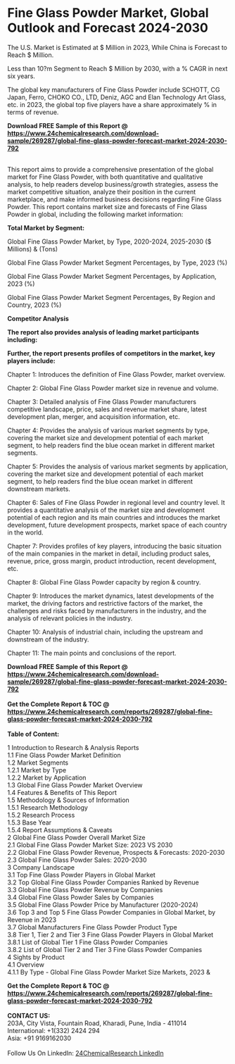 <h1>Fine Glass Powder Market, Global Outlook and Forecast 2024-2030</h1><p>
The U.S. Market is Estimated at $ Million in 2023, While China is Forecast to Reach $ Million.</p><p>
Less than 10?m Segment to Reach $ Million by 2030, with a % CAGR in next six years.</p><p>
The global key manufacturers of Fine Glass Powder include SCHOTT, CG Japan, Ferro, CHOKO CO., LTD, Deniz, AGC and Elan Technology Art Glass, etc. in 2023, the global top five players have a share approximately % in terms of revenue.</p><div><b>Download FREE Sample of this Report @ 
            <a href="https://www.24chemicalresearch.com/download-sample/269287/global-fine-glass-powder-forecast-market-2024-2030-792">
            https://www.24chemicalresearch.com/download-sample/269287/global-fine-glass-powder-forecast-market-2024-2030-792</a></b></div><br><p>
This report aims to provide a comprehensive presentation of the global market for Fine Glass Powder, with both quantitative and qualitative analysis, to help readers develop business/growth strategies, assess the market competitive situation, analyze their position in the current marketplace, and make informed business decisions regarding Fine Glass Powder. This report contains market size and forecasts of Fine Glass Powder in global, including the following market information:
</p><p>
<strong>Total Market by Segment:</strong></p><p>
Global Fine Glass Powder Market, by Type, 2020-2024, 2025-2030 ($ Millions) &amp; (Tons)</p><p>
Global Fine Glass Powder Market Segment Percentages, by Type, 2023 (%)</p><p>
</p><p>
Global Fine Glass Powder Market Segment Percentages, by Application, 2023 (%)</p><p>
</p><p>
Global Fine Glass Powder Market Segment Percentages, By Region and Country, 2023 (%)</p><p>
</p><p>
<strong>Competitor Analysis</strong></p><p>
<strong>The report also provides analysis of leading market participants including:</strong></p><p>
</p><p>
<strong>Further, the report presents profiles of competitors in the market, key players include:</strong></p><p>
</p><p>
Chapter 1: Introduces the definition of Fine Glass Powder, market overview.</p><p>
Chapter 2: Global Fine Glass Powder market size in revenue and volume.</p><p>
Chapter 3: Detailed analysis of Fine Glass Powder manufacturers competitive landscape, price, sales and revenue market share, latest development plan, merger, and acquisition information, etc.</p><p>
Chapter 4: Provides the analysis of various market segments by type, covering the market size and development potential of each market segment, to help readers find the blue ocean market in different market segments.</p><p>
Chapter 5: Provides the analysis of various market segments by application, covering the market size and development potential of each market segment, to help readers find the blue ocean market in different downstream markets.</p><p>
Chapter 6: Sales of Fine Glass Powder in regional level and country level. It provides a quantitative analysis of the market size and development potential of each region and its main countries and introduces the market development, future development prospects, market space of each country in the world.</p><p>
Chapter 7: Provides profiles of key players, introducing the basic situation of the main companies in the market in detail, including product sales, revenue, price, gross margin, product introduction, recent development, etc.</p><p>
Chapter 8: Global Fine Glass Powder capacity by region &amp; country.</p><p>
Chapter 9: Introduces the market dynamics, latest developments of the market, the driving factors and restrictive factors of the market, the challenges and risks faced by manufacturers in the industry, and the analysis of relevant policies in the industry.</p><p>
Chapter 10: Analysis of industrial chain, including the upstream and downstream of the industry.</p><p>
Chapter 11: The main points and conclusions of the report.</p><div><b>Download FREE Sample of this Report @ 
            <a href="https://www.24chemicalresearch.com/download-sample/269287/global-fine-glass-powder-forecast-market-2024-2030-792">
            https://www.24chemicalresearch.com/download-sample/269287/global-fine-glass-powder-forecast-market-2024-2030-792</a></b></div><br><div><b>Get the Complete Report & TOC @ 
            <a href="https://www.24chemicalresearch.com/reports/269287/global-fine-glass-powder-forecast-market-2024-2030-792">
            https://www.24chemicalresearch.com/reports/269287/global-fine-glass-powder-forecast-market-2024-2030-792</a></b></div><br>
            <b>Table of Content:</b><p>1 Introduction to Research & Analysis Reports<br />
    1.1 Fine Glass Powder Market Definition<br />
    1.2 Market Segments<br />
        1.2.1 Market by Type<br />
        1.2.2 Market by Application<br />
    1.3 Global Fine Glass Powder Market Overview<br />
    1.4 Features & Benefits of This Report<br />
    1.5 Methodology & Sources of Information<br />
        1.5.1 Research Methodology<br />
        1.5.2 Research Process<br />
        1.5.3 Base Year<br />
        1.5.4 Report Assumptions & Caveats<br />
2 Global Fine Glass Powder Overall Market Size<br />
    2.1 Global Fine Glass Powder Market Size: 2023 VS 2030<br />
    2.2 Global Fine Glass Powder Revenue, Prospects & Forecasts: 2020-2030<br />
    2.3 Global Fine Glass Powder Sales: 2020-2030<br />
3 Company Landscape<br />
    3.1 Top Fine Glass Powder Players in Global Market<br />
    3.2 Top Global Fine Glass Powder Companies Ranked by Revenue<br />
    3.3 Global Fine Glass Powder Revenue by Companies<br />
    3.4 Global Fine Glass Powder Sales by Companies<br />
    3.5 Global Fine Glass Powder Price by Manufacturer (2020-2024)<br />
    3.6 Top 3 and Top 5 Fine Glass Powder Companies in Global Market, by Revenue in 2023<br />
    3.7 Global Manufacturers Fine Glass Powder Product Type<br />
    3.8 Tier 1, Tier 2 and Tier 3 Fine Glass Powder Players in Global Market<br />
        3.8.1 List of Global Tier 1 Fine Glass Powder Companies<br />
        3.8.2 List of Global Tier 2 and Tier 3 Fine Glass Powder Companies<br />
4 Sights by Product<br />
    4.1 Overview<br />
        4.1.1 By Type - Global Fine Glass Powder Market Size Markets, 2023 &</p><div><b>Get the Complete Report & TOC @ 
            <a href="https://www.24chemicalresearch.com/reports/269287/global-fine-glass-powder-forecast-market-2024-2030-792">
            https://www.24chemicalresearch.com/reports/269287/global-fine-glass-powder-forecast-market-2024-2030-792</a></b></div><br><b>CONTACT US:</b><br>
            203A, City Vista, Fountain Road, Kharadi, Pune, India - 411014<br>
            International: +1(332) 2424 294<br>
            Asia: +91 9169162030 <br><br>
            Follow Us On LinkedIn: <a href="https://www.linkedin.com/company/24chemicalresearch/">24ChemicalResearch LinkedIn</a>